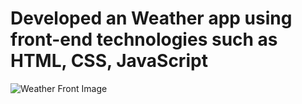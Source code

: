 # Developed an Weather app using front-end technologies such as HTML, CSS, JavaScript
![Weather Front Image](Weather-App/Weather%20Front.png)
